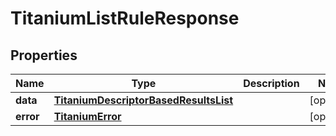 

# TitaniumListRuleResponse


## Properties

| Name | Type | Description | Notes |
|------------ | ------------- | ------------- | -------------|
|**data** | [**TitaniumDescriptorBasedResultsList**](TitaniumDescriptorBasedResultsList.md) |  |  [optional] |
|**error** | [**TitaniumError**](TitaniumError.md) |  |  [optional] |



